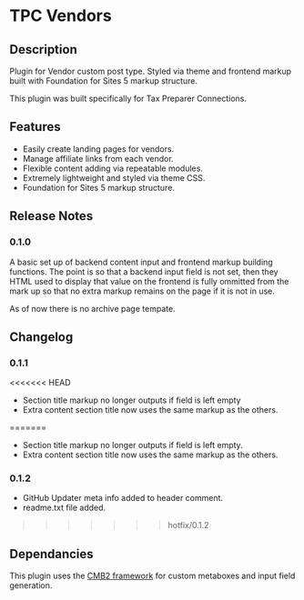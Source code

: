 # TPC Vendors

## Description
Plugin for Vendor custom post type. Styled via theme and frontend markup built with Foundation for Sites 5 markup structure.

This plugin was built specifically for Tax Preparer Connections.

## Features
- Easily create landing pages for vendors.
- Manage affiliate links from each vendor.
- Flexible content adding via repeatable modules.
- Extremely lightweight and styled via theme CSS.
- Foundation for Sites 5 markup structure.

## Release Notes

### 0.1.0

A basic set up of backend content input and frontend markup building functions. The point is so that a backend input field is not set, then they HTML used to display that value on the frontend is fully ommitted from the mark up so that no extra markup remains on the page if it is not in use.

As of now there is no archive page tempate.

## Changelog

### 0.1.1

<<<<<<< HEAD
- Section title markup no longer outputs if field is left empty
- Extra content section title now uses the same markup as the others.

=======
- Section title markup no longer outputs if field is left empty.
- Extra content section title now uses the same markup as the others.

### 0.1.2

- GitHub Updater meta info added to header comment.
- readme.txt file added.

>>>>>>> hotfix/0.1.2
## Dependancies
This plugin uses the [CMB2 framework](https://github.com/WebDevStudios/CMB2) for custom metaboxes and input field generation.

